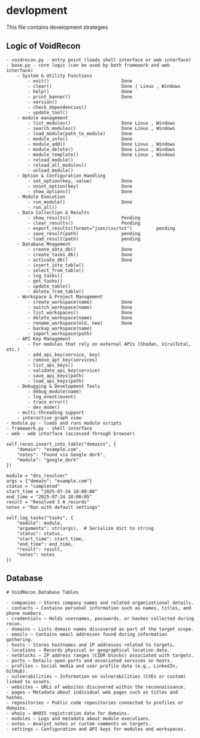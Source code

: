 # devlopment

This file contains development strategies

## Logic of VoidRecon
    - voidrecon.py - entry point (loads shell interface or web interface)
    - base.py - core logic (can be used by both framework and web interface)
        - System & Utility Functions
            - exit()                           Done
            - clear()                          Done | Linux , Windows
            - help()                           Done
            - print_banner()                   Done 
            - version()
            - check_dependencies()
            - update_tool()        
        - module management
            - list_modules()                   Done Linux , Windows
            - search_modules()                 Done Linux , Windows
            - load_module(path_to_module)      Done 
            - module_info()                    Done
            - module_add()                     Done Linux , Windows
            - module_delete()                  Done Linux , Windows
            - module_template()                Done Linux , Windows
            - reload_module()                  
            - reload_all_modules()
            - unload_module()
        - Option & Configuration Handling
            - set_option(key, value)           Done
            - unset_option(key)                Done 
            - show_options()                   Done
        - Module Execution
            - run_module()                     Done                  
            - run_all()
        - Data Collection & Results
            - show_results()                   Pending
            - clear_results()                  Pending
            - export_results(format="json/csv/txt")         pending
            - save_result(path)                pending
            - load_result(path)                pending
        - Database Mnagement
            - create_data_db()                 Done
            - create_tasks_db()                Done
            - activate_db()                    Done
            - insert_into_table()
            - select_from_table()
            - log_tasks()
            - get_tasks()
            - update_table()
            - delete_from_table()
        - Workspace & Project Management
            - create_workspace(name)           Done
            - switch_workspace(name)           Done         
            - list_workspaces()                Done
            - delete_workspace(name)           Done
            - rename_workspace(old, new)       Done
            - backup_workspace(name)
            - import_workspace(path)
        - API Key Management 
            - For modules that rely on external APIs (Shodan, VirusTotal, etc.)
            - add_api_key(service, key)
            - remove_apt_key(services)
            - list_api_keys()
            - validate_api_key(service)
            - save_api_keys(path)
            - load_api_keys(path)
        - Debugging & Development Tools
            - debug_module(name)
            - log_event(event)
            - trace_error()
            - dev_mode()
        - multi-threading support
        - interactive graph view
    - module.py - loads and runs module scripts
    - framework.py - shell interface
    - web - web interface (accessed through browser)


```
self.recon.insert_into_table("domains", {
    "domain": "example.com",
    "notes": "Found via Google dork",
    "module": "google_dork"
})

```

```
module = "dns_resolver"
args = {"domain": "example.com"}
status = "completed"
start_time = "2025-07-24 18:00:00"
end_time = "2025-07-24 18:00:05"
result = "Resolved 3 A records"
notes = "Ran with default settings"

self.log_tasks("tasks", {
    "module": module,
    "arguments": str(args),  # Serialize dict to string
    "status": status,
    "start_time": start_time,
    "end_time": end_time,
    "result": result,
    "notes": notes
}) 

```



## Database

    # VoidRecon Database Tables

    - companies — Stores company names and related organizational details.
    - contacts — Contains personal information such as names, titles, and phone numbers.
    - credentials — Holds usernames, passwords, or hashes collected during recon.
    - domains — Lists domain names discovered as part of the target scope.
    - emails — Contains email addresses found during information gathering.
    - hosts — Stores hostnames and IP addresses related to targets.
    - locations — Records physical or geographical location data.
    - netblocks — IP address ranges (CIDR blocks) associated with targets.
    - ports — Details open ports and associated services on hosts.
    - profiles — Social media and user profile data (e.g., LinkedIn, GitHub).
    - vulnerabilities — Information on vulnerabilities (CVEs or custom) linked to assets.
    - websites — URLs of websites discovered within the reconnaissance.
    - pages — Metadata about individual web pages such as titles and hashes.
    - repositories — Public code repositories connected to profiles or domains.
    - whois — WHOIS registration data for domains.
    - modules — Logs and metadata about module executions.
    - notes — Analyst notes or custom comments on targets.
    - settings — Configuration and API keys for modules and workspaces.
